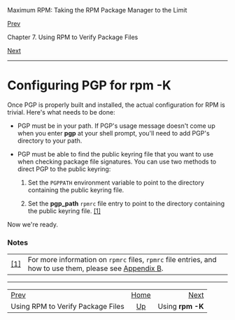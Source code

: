 <div class="NAVHEADER">

Maximum RPM: Taking the RPM Package Manager to the Limit

</div>

[Prev](ch-rpm-checksig.html)

Chapter 7. Using RPM to Verify Package Files

[Next](s1-rpm-checksig-using-rpm-k.html)

-----

<div class="sect1">

# <span id="s1-rpm-checksig-configuring-pgp">Configuring PGP for **rpm -K**</span>

Once PGP is properly built and installed, the actual configuration for
RPM is trivial. Here's what needs to be done:

  - PGP must be in your path. If PGP's usage message doesn't come up
    when you enter **pgp** at your shell prompt, you'll need to add
    PGP's directory to your path.

  - PGP must be able to find the public keyring file that you want to
    use when checking package file signatures. You can use two methods
    to direct PGP to the public keyring:
    
    1.  Set the `PGPPATH` environment variable to point to the directory
        containing the public keyring file.
    
    2.  Set the **pgp\_path** `rpmrc` file entry to point to the
        directory containing the public keyring file.
        [<span class="footnote">\[1\]</span>](#FTN.AEN4609)

Now we're ready.

</div>

### Notes

|                                                                                     |                                                                                                                                |
| ----------------------------------------------------------------------------------- | ------------------------------------------------------------------------------------------------------------------------------ |
| [<span class="footnote">\[1\]</span>](s1-rpm-checksig-configuring-pgp.html#AEN4609) | For more information on `rpmrc` files, `rpmrc` file entries, and how to use them, please see [Appendix B](ch-rpmrc-file.html). |

<div class="NAVFOOTER">

-----

|                                   |                            |                                          |
| :-------------------------------- | :------------------------: | ---------------------------------------: |
| [Prev](ch-rpm-checksig.html)      |     [Home](index.html)     | [Next](s1-rpm-checksig-using-rpm-k.html) |
| Using RPM to Verify Package Files | [Up](ch-rpm-checksig.html) |                         Using **rpm -K** |

</div>
